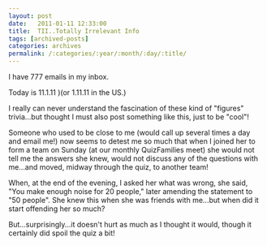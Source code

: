 ```yaml
---
layout: post
date:	2011-01-11 12:33:00
title:  TII..Totally Irrelevant Info
tags: [archived-posts]
categories: archives
permalink: /:categories/:year/:month/:day/:title/
---
```

I have 777 emails in my inbox.

Today is 11.1.11 )(or 1.11.11 in the US.)

I really can never understand the fascination of these kind of "figures" trivia...but thought I must also post something like this, just to be "cool"!

Someone who used to be close to me (would call up several times a day and email me!) now seems to detest me so much that when I joined her to form a team on Sunday (at our monthly QuizFamilies meet) she would not tell me the answers she knew, would not discuss any of the questions with me...and moved, midway through the quiz, to another team!

When, at the end of the evening, I asked her what was wrong, she said, "You make enough noise for 20 people," later amending the statement to "50 people". She knew this when she was friends with me...but when did it start offending her so much?

But...surprisingly...it doesn't hurt as much as I thought it would, though it certainly did spoil the quiz a bit!
